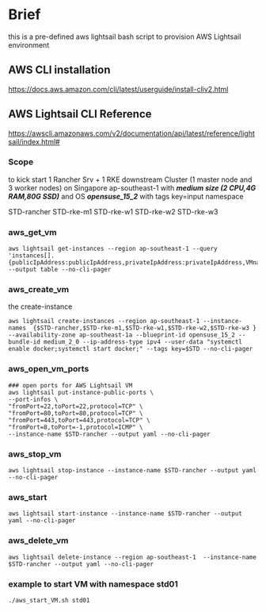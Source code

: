 # Brief
this is a pre-defined aws lightsail bash script to provision AWS Lightsail environment 

## AWS CLI installation 
https://docs.aws.amazon.com/cli/latest/userguide/install-cliv2.html

## AWS Lightsail CLI Reference
https://awscli.amazonaws.com/v2/documentation/api/latest/reference/lightsail/index.html#


### Scope
to kick start 1 Rancher Srv + 1 RKE downstream Cluster (1 master node and 3 worker nodes) on Singapore ap-southeast-1 with ***medium size (2 CPU,4G RAM,80G SSD)*** and OS ***opensuse_15_2*** with tags key=input namespace

STD-rancher
STD-rke-m1
STD-rke-w1
STD-rke-w2
STD-rke-w3

### aws_get_vm
```
aws lightsail get-instances --region ap-southeast-1 --query 'instances[].{publicIpAddress:publicIpAddress,privateIpAddress:privateIpAddress,VMname:name}' --output table --no-cli-pager
```
### aws_create_vm
the create-instance 

```
aws lightsail create-instances --region ap-southeast-1 --instance-names  {$STD-rancher,$STD-rke-m1,$STD-rke-w1,$STD-rke-w2,$STD-rke-w3 } --availability-zone ap-southeast-1a --blueprint-id opensuse_15_2 --bundle-id medium_2_0 --ip-address-type ipv4 --user-data "systemctl enable docker;systemctl start docker;" --tags key=$STD --no-cli-pager
```
### aws_open_vm_ports
```
### open ports for AWS Lightsail VM
aws lightsail put-instance-public-ports \
--port-infos \
"fromPort=22,toPort=22,protocol=TCP" \
"fromPort=80,toPort=80,protocol=TCP" \
"fromPort=443,toPort=443,protocol=TCP" \
"fromPort=8,toPort=-1,protocol=ICMP" \
--instance-name $STD-rancher --output yaml --no-cli-pager
```
### aws_stop_vm
```
aws lightsail stop-instance --instance-name $STD-rancher --output yaml --no-cli-pager
```
### aws_start
```
aws lightsail start-instance --instance-name $STD-rancher --output yaml --no-cli-pager
```
### aws_delete_vm
```
aws lightsail delete-instance --region ap-southeast-1  --instance-name $STD-rancher --output yaml --no-cli-pager
```


### example to start VM with namespace std01
```
./aws_start_VM.sh std01
```